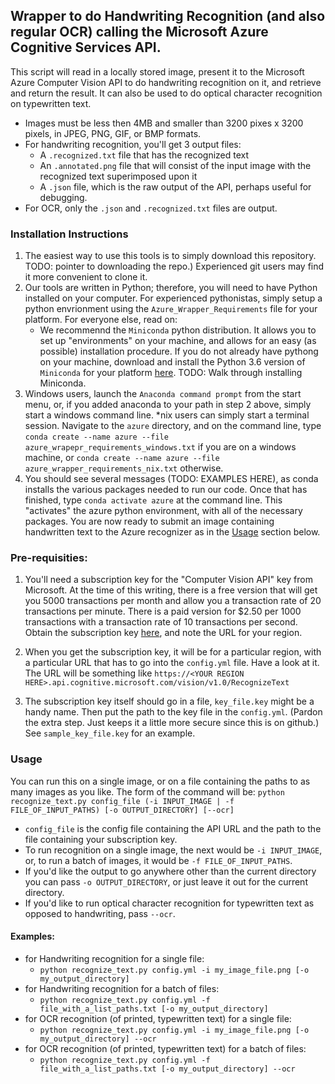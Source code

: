 ## Wrapper to do Handwriting Recognition (and also regular OCR) calling the Microsoft Azure Cognitive Services API.
This script will read in a locally stored image, present it to the Microsoft Azure Computer Vision API to do handwriting recognition on it, and retrieve and return the result.  It can also be used to do optical character recognition on typewritten text.
* Images must be less then 4MB and smaller than 3200 pixes x 3200 pixels, in JPEG, PNG, GIF, or BMP formats.
* For handwriting recognition, you'll get 3 output files:
  * A `.recognized.txt` file that has the recognized text
  * An `.annotated.png` file that will consist of the input image with the recognized text superimposed upon it
  * A `.json` file, which is the raw output of the API, perhaps useful for debugging.
* For OCR, only the `.json` and `.recognized.txt` files are output.

### Installation Instructions
1.  The easiest way to use this tools is to simply download this repository.  TODO: pointer to downloading the repo.)  Experienced git users may find it more convenient to clone it.
1. Our tools are written in Python; therefore, you will need to have Python installed on your computer.  For experienced pythonistas, simply setup a python envrionment using the `Azure_Wrapper_Requirements` file for your platform.  For everyone else, read on:  
   * We recommennd the `Miniconda` python distribution.  It allows you to set up "environments" on your machine, and allows for an easy (as possible) installation procedure.  If you do not already have pythong on your machine, download and install the Python 3.6 version of `Miniconda` for your platform [here](https://conda.io/miniconda.html).  TODO: Walk through installing Miniconda.
2. Windows users, launch the `Anaconda command prompt` from the start menu, or, if you added anaconda to your path in step 2 above, simply start a windows command line.  *nix users can simply start a terminal session.  Navigate to the `azure` directory, and on the command line, type `conda create --name azure --file azure_wrapepr_requirements_windows.txt` if you are on a windows machine, or `conda create --name azure --file azure_wrapper_requirements_nix.txt` otherwise.  
3. You should see several messages (TODO: EXAMPLES HERE), as conda installs the various packages needed to run our code.  Once that has finished, type `conda activate azure` at the command line.  This "activates" the azure python environment, with all of the necessary packages.  You are now ready to submit an image containing handwritten text to the Azure recognizer as in the [Usage](###usage) section below.

### Pre-requisities:
1.  You'll need a subscription key for the "Computer Vision API" key from Microsoft.  At the time of this writing, there is a free version that will get you 5000 transactions per month and allow you a transaction rate of 20 transactions per minute.  There is a paid version for $2.50 per 1000 transactions with a transaction rate of 10 transactions per second.  Obtain the subscription key [here](https://docs.microsoft.com/en-us/azure/cognitive-services/computer-vision/vision-api-how-to-topics/howtosubscribe), and note the URL for your region. 

2.  When you get the subscription key, it will be for a particular region, with a particular URL that has to go into the `config.yml` file.  Have a look at it.  The URL will be something like `https://<YOUR REGION HERE>.api.cognitive.microsoft.com/vision/v1.0/RecognizeText`
3.  The subscription key itself should go in a file, `key_file.key` might be a handy name.  Then put the path to the key file in the `config.yml`.  (Pardon the extra step.  Just keeps it a little more secure since this is on github.)  See `sample_key_file.key` for an example.

### Usage
You can run this on a single image, or on a file containing the paths to as many images as you like.
The form of the command will be:
`python recognize_text.py config_file (-i INPUT_IMAGE | -f FILE_OF_INPUT_PATHS) [-o OUTPUT_DIRECTORY] [--ocr]`
* `config_file` is the config file containing the API URL and the path to the file containing your subscription key.
* To run recognition on a single image, the next would be `-i INPUT_IMAGE`, or, to run a batch of images, it would be `-f FILE_OF_INPUT_PATHS`.
* If you'd like the output to go anywhere other than the current directory you can pass `-o OUTPUT_DIRECTORY`, or just leave it out for the current directory.
* If you'd like to run optical character recognition for typewritten text as opposed to handwriting, pass `--ocr`. 

#### Examples:
* for Handwriting recognition for a single file:
   * `python recognize_text.py config.yml -i my_image_file.png [-o my_output_directory]`
* for Handwriting recognition for a batch of files:
   * `python recognize_text.py config.yml -f file_with_a_list_paths.txt [-o my_output_directory]`
* for OCR recognition (of printed, typewritten text) for a single file:
   * `python recognize_text.py config.yml -i my_image_file.png [-o my_output_directory] --ocr` 
* for OCR recognition (of printed, typewritten text) for a batch of files:
   * `python recognize_text.py config.yml -f file_with_a_list_paths.txt [-o my_output_directory] --ocr`
